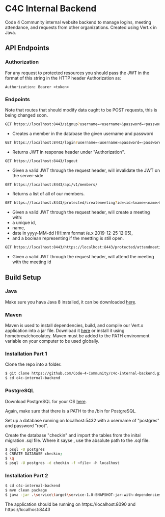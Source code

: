 # C4C Internal Backend

Code 4 Community internal website backend to manage logins, meeting attendance, and requests from other organizations. Created using Vert.x in Java.

## API Endpoints

### Authorization
For any request to protected resources you should pass the JWT in the format of this string in the HTTP header Authorization as: 
	
	Authorization: Bearer <token>


### Endpoints
Note that routes that should modify data ought to be POST requests, this is being changed soon.

```sh
GET https://localhost:8443/signup?username=<username>&password=<password>
```
- Creates a member in the database the given username and password


```sh
GET https://localhost:8443/login?username=<username>&password=<password>
```
- Returns JWT in response header under "Authorization". 


```sh
GET https://localhost:8443/logout
```
- Given a valid JWT through the request header, will invalidate the JWT on the server-side


```sh
GET https://localhost:8443/api/v1/members/
```
- Returns a list of all of our members.


```sh
GET https://localhost:8443/protected/createmeeting?id=<id>&name=<name>&date=<yyyy-MM-dd HH-mm>&open=<open>
```
- Given a valid JWT through the request header, will create a meeting with:
- a unique id, 
- name, 
- date in yyyy-MM-dd HH:mm format (e.x 2019-12-25 12:05), 
- and a boolean representing if the meetting is still open. 

```sh
GET https://localhost:8443/https://localhost:8443/protected/attendmeeting?id=<id>
```
- Given a valid JWT through the request header, will attend the meeting with the meeting id






## Build Setup

### Java
Make sure you hava Java 8 installed, it can be downloaded [here](https://www.oracle.com/technetwork/java/javase/downloads/jdk8-downloads-2133151.html).

### Maven
Maven is used to install dependencies, build, and compile our Vert.x application into a jar file. Download it [here](https://maven.apache.org/download.cgi) or install it using homebrew/chocolatey. Maven must be added to the PATH environment variable on your computer to be used globally.

### Installation Part 1



Clone the repo into a folder.

```sh
$ git clone https://github.com/Code-4-Community/c4c-internal-backend.git
$ cd c4c-internal-backend
```

### PostgreSQL

Download PostgreSQL for your OS [here](https://www.postgresql.org/download/).

Again, make sure that there is a PATH to the /bin for PostgreSQL.

Set up a database running on localhost:5432 with a username of "postgres" and password "root".

Create the database "checkin" and import the tables from the inital migration .sql file. Where it sayse <file>, use the absolute path to the .sql file.

```sh
$ psql -U postgres
$ CREATE DATABASE checkin;
$ \q
$ psql -U postgres -d checkin -f <file> -h localhost
```

### Installation Part 2

```sh
$ cd c4c-internal-backend
$ mvn clean package
$ java -jar .\service\target\service-1.0-SNAPSHOT-jar-with-dependencies.jar
```
The application should be running on https://localhost:8090 and https://localhost:8443
